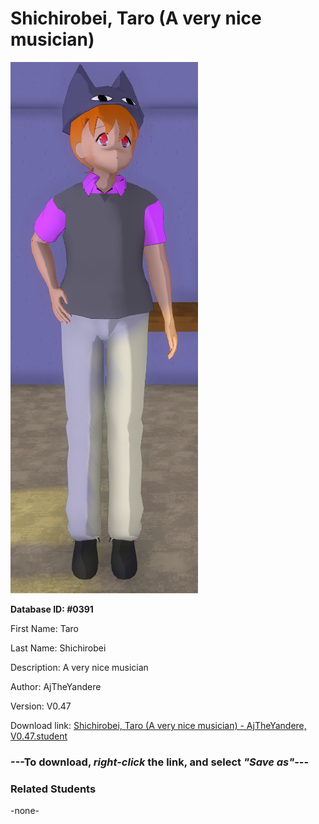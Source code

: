 # Shichirobei, Taro (A very nice musician)

<img src="Files/Images/Shichirobei, Taro (A very nice musician).png" title="Shichirobei, Taro (A very nice musician) - AjTheYandere, V0.47">

**Database ID: #0391**

First Name: Taro

Last Name: Shichirobei

Description: A very nice musician

Author: AjTheYandere

Version: V0.47

Download link: <a href="https://raw.githubusercontent.com/Arbiter1223/Daigaku-Gurashi-Custom-Students/master/Files/Studen%20Files/Shichirobei%2C%20Taro%20(A%20very%20nice%20musician)%20-%20AjTheYandere%2C%20V0.47.student">Shichirobei, Taro (A very nice musician) - AjTheYandere, V0.47.student</a>

### ---**To download, _right-click_ the link, and select _"Save as"_**---

### Related Students

-none-
